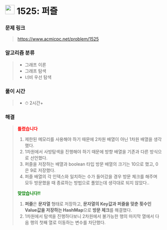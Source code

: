 # <img src="https://static.solved.ac/tier_small/14.svg" width=30> 1525: 퍼즐 

### 문제 링크
> https://www.acmicpc.net/problem/1525

### 알고리즘 분류
>- 그래프 이론
>- 그래프 탐색
>- 너비 우선 탐색

### 풀이 시간
>- ⏱ 2시간+

### 해결
><span style="color:red"> **틀렸습니다** </span>
>   1. 제한된 메모리를 사용해야 하기 때문에 2차원 배열이 아닌 1차원 배열을 생각했다.
>    2. 1차원에서 사방탐색을 진행해야 하기 때문에 방향 배열을 기존과 다른 방식으로 선언했다.
>    3. 퍼즐을 저장하는 배열과 boolean 타입 방문 배열의 크기는 10으로 했고, 0은 9로 저장했다.
>    4. 퍼즐 배열의 각 인덱스와 일치하는 수가 들어갔을 경우 방문 체크를 해주며 모두 방문했을 때 종료하는 방법으로 풀었는데 생각대로 되지 않았다..
>
><span style="color:green"> **맞았습니다!!** </span>
>   1. **퍼즐**은 **문자열** 형태로 저장하고, **문자열의 Key값과 퍼즐을 맞춘 횟수인 Value값을 저장하는 HashMap**으로 **방문 체크**를 해결했다.
>   2. 1차원에서 탐색을 진행하다보니 2차원에서 불가능한 행의 마지막 열에서 다음 행의 첫째 열로 이동하는 변수를 차단했다.